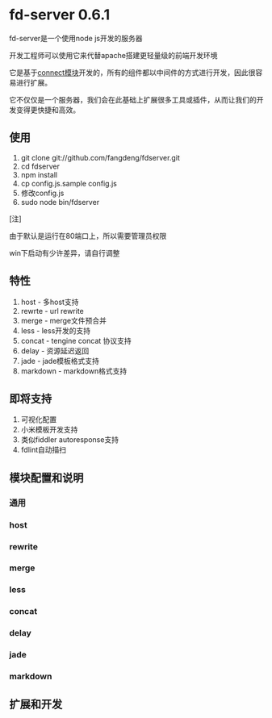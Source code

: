 fd-server 0.6.1
===============

fd-server是一个使用node js开发的服务器

开发工程师可以使用它来代替apache搭建更轻量级的前端开发环境

它是基于[connect模块](http://www.senchalabs.org/connect/)开发的，所有的组件都以中间件的方式进行开发，因此很容易进行扩展。

它不仅仅是一个服务器，我们会在此基础上扩展很多工具或插件，从而让我们的开发变得更快捷和高效。


## 使用

1. git clone git://github.com/fangdeng/fdserver.git
2. cd fdserver
3. npm install
4. cp config.js.sample config.js
5. 修改config.js
6. sudo node bin/fdserver

[注] 

由于默认是运行在80端口上，所以需要管理员权限

win下启动有少许差异，请自行调整


## 特性

1. host - 多host支持
2. rewrte - url rewrite
3. merge - merge文件预合并
4. less - less开发的支持
5. concat - tengine concat 协议支持
6. delay - 资源延迟返回
7. jade - jade模板格式支持
8. markdown - markdown格式支持

## 即将支持

1. 可视化配置
2. 小米模板开发支持
3. 类似fiddler autoresponse支持
4. fdlint自动描扫

## 模块配置和说明

### 通用

### host

### rewrite

### merge

### less

### concat

### delay

### jade

### markdown


## 扩展和开发
